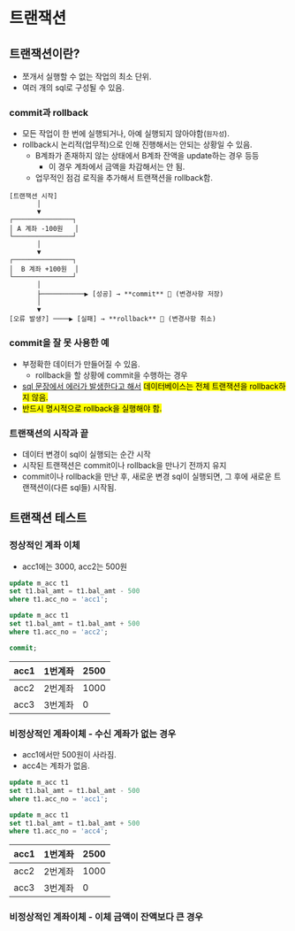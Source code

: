 # 트랜잭션
## 트랜잭션이란?
- 쪼개서 실행할 수 없는 작업의 최소 단위.
- 여러 개의 sql로 구성될 수 있음.
### commit과 rollback
- 모든 작업이 한 번에 실행되거나, 아예 실행되지 않아야함(`원자성`).
- rollback시 논리적(업무적)으로 인해 진행해서는 안되는 상황일 수 있음.
  - B계좌가 존재하지 않는 상태에서 B계좌 잔액을 update하는 경우 등등
    - 이 경우 계좌에서 금액을 차감해서는 안 됨.
  - 업무적인 점검 로직을 추가해서 트랜잭션을 rollback함.
```
[트랜잭션 시작]
       │
       ▼
┌───────────────┐
│ A 계좌 -100원   │
└───────────────┘
       │
       ▼
┌───────────────┐
│  B 계좌 +100원  │
└───────────────┘
       │
       ├───────────▶ [성공] → **commit** 💾 (변경사항 저장)
       │
       ▼
[오류 발생?] ────▶ [실패] → **rollback** 🔄 (변경사항 취소)
```
### commit을 잘 못 사용한 예
- 부정확한 데이터가 만들어질 수 있음.
  - rollback을 할 상황에 commit을 수행하는 경우
- <u>sql 문장에서 에러가 발생한다고 해서</u>  <mark>데이터베이스는 전체 트랜잭션을 rollback하지 않음.</mark>
- <mark>반드시 명시적으로  rollback을 실행해야 함.</mark>

### 트랜잭션의 시작과 끝
- 데이터 변경이 sql이 실행되는 순간 시작
- 시작된 트랜잭션은 commit이나 rollback을 만나기 전까지 유지
- commit이나 rollback을 만난 후, 새로운 변경 sql이 실행되면, 그 후에  새로운 트랜잭션이(다른 sql들) 시작됨.

## 트랜잭션 테스트
### 정상적인 계좌 이체
- acc1에는 3000, acc2는 500원
```sql
update m_acc t1
set t1.bal_amt = t1.bal_amt - 500
where t1.acc_no = 'acc1';

update m_acc t1
set t1.bal_amt = t1.bal_amt + 500
where t1.acc_no = 'acc2';

commit;
```

|  acc1 | 1번계좌  | 2500  |
|---|---|---|
| acc2  | 2번계좌  |  1000 |
| acc3  | 3번계좌  |  0 |

### 비정상적인 계좌이체 - 수신 계좌가 없는 경우
- acc1에서만 500원이 사라짐.
- acc4는 계좌가 없음.
```sql
update m_acc t1
set t1.bal_amt = t1.bal_amt - 500
where t1.acc_no = 'acc1';

update m_acc t1
set t1.bal_amt = t1.bal_amt + 500
where t1.acc_no = 'acc4';
```

|  acc1 | 1번계좌  | 2500 |
|---|---|------|
| acc2  | 2번계좌  | 1000 |
| acc3  | 3번계좌  | 0    |

### 비정상적인 계좌이체 - 이체 금액이 잔액보다 큰 경우
